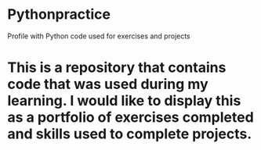# Pythonpractice
Profile with Python code used for exercises and projects
# This is a repository that contains code that was used during my learning. I would like to display this as a portfolio of exercises completed and skills used to complete projects. 
